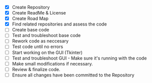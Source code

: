- [x] Create Repository
- [x] Create ReadMe & License
- [x] Create Road Map
- [x] Find related repositories and assess the code
- [ ] Create base code
- [ ] Test and troubleshoot base code
- [ ] Rework code as neccesary
- [ ] Test code until no errors
- [ ] Start working on the GUI (Tkinter)
- [ ] Test and troubleshoot GUI - Make sure it's running with the code
- [ ] Make small modifications if necessary.
- [ ] Review & finalize code.
- [ ] Ensure all changes have been committed to the Repository
